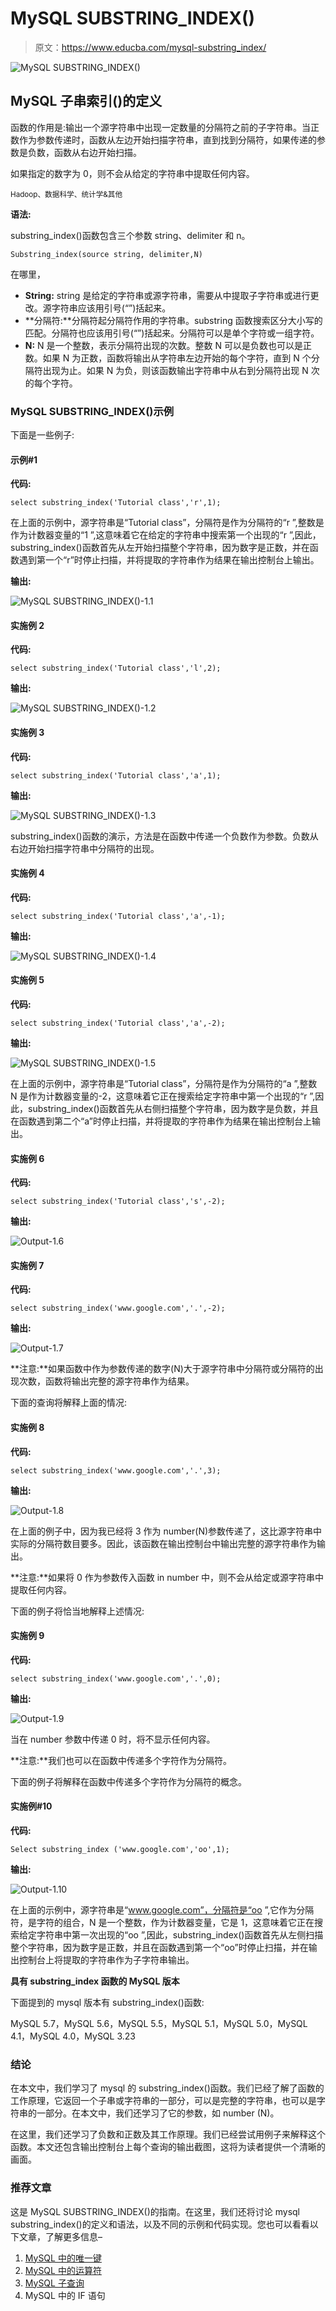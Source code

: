 # MySQL SUBSTRING_INDEX()

> 原文：<https://www.educba.com/mysql-substring_index/>

![MySQL SUBSTRING_INDEX()](img/8ad002d8c4ee02024910524440e33cf1.png)



## MySQL 子串索引()的定义

函数的作用是:输出一个源字符串中出现一定数量的分隔符之前的子字符串。当正数作为参数传递时，函数从左边开始扫描字符串，直到找到分隔符，如果传递的参数是负数，函数从右边开始扫描。

如果指定的数字为 0，则不会从给定的字符串中提取任何内容。

<small>Hadoop、数据科学、统计学&其他</small>

**语法:**

substring_index()函数包含三个参数 string、delimiter 和 n。

`Substring_index(source string, delimiter,N)`

在哪里，

*   **String:** string 是给定的字符串或源字符串，需要从中提取子字符串或进行更改。源字符串应该用引号(“”)括起来。
*   **分隔符:**分隔符起分隔符作用的字符串。substring 函数搜索区分大小写的匹配。分隔符也应该用引号(“”)括起来。分隔符可以是单个字符或一组字符。
*   **N:** N 是一个整数，表示分隔符出现的次数。整数 N 可以是负数也可以是正数。如果 N 为正数，函数将输出从字符串左边开始的每个字符，直到 N 个分隔符出现为止。如果 N 为负，则该函数输出字符串中从右到分隔符出现 N 次的每个字符。

### MySQL SUBSTRING_INDEX()示例

下面是一些例子:

#### 示例#1

**代码:**

`select substring_index('Tutorial class','r',1);`

在上面的示例中，源字符串是“Tutorial class”，分隔符是作为分隔符的“r ”,整数是作为计数器变量的“1 ”,这意味着它在给定的字符串中搜索第一个出现的“r ”,因此，substring_index()函数首先从左开始扫描整个字符串，因为数字是正数，并在函数遇到第一个“r”时停止扫描，并将提取的字符串作为结果在输出控制台上输出。

**输出:**

![MySQL SUBSTRING_INDEX()-1.1](img/724be2e2a97a962fb556735424e20ad1.png)



#### 实施例 2

**代码:**

`select substring_index('Tutorial class','l',2);`

**输出:**

![MySQL SUBSTRING_INDEX()-1.2](img/39f7f21ba145746a77ca51000de566e9.png)



#### 实施例 3

**代码:**

`select substring_index('Tutorial class','a',1);`

**输出:**

![MySQL SUBSTRING_INDEX()-1.3](img/fa6c656a6d51fce51f6c378f73618ccb.png)



substring_index()函数的演示，方法是在函数中传递一个负数作为参数。负数从右边开始扫描字符串中分隔符的出现。

#### 实施例 4

**代码:**

`select substring_index('Tutorial class','a',-1);`

**输出:**

![MySQL SUBSTRING_INDEX()-1.4](img/5c2d1633e9678501d39ed25c57d177b0.png)



#### 实施例 5

**代码:**

`select substring_index('Tutorial class','a',-2);`

**输出:**

![MySQL SUBSTRING_INDEX()-1.5](img/b8dd64daa61c9a5adb66f884375b6943.png)



在上面的示例中，源字符串是“Tutorial class”，分隔符是作为分隔符的“a ”,整数 N 是作为计数器变量的-2，这意味着它正在搜索给定字符串中第一个出现的“r ”,因此，substring_index()函数首先从右侧扫描整个字符串，因为数字是负数，并且在函数遇到第二个“a”时停止扫描，并将提取的字符串作为结果在输出控制台上输出。

#### 实施例 6

**代码:**

`select substring_index('Tutorial class','s',-2);`

**输出:**

![Output-1.6](img/2dee30f34869f234f68e8be81082b8a1.png)



#### 实施例 7

**代码:**

`select substring_index('www.google.com','.',-2);`

**输出:**

![Output-1.7](img/027b08c513c962803b9e2502f1fc711c.png)



**注意:**如果函数中作为参数传递的数字(N)大于源字符串中分隔符或分隔符的出现次数，函数将输出完整的源字符串作为结果。

下面的查询将解释上面的情况:

#### 实施例 8

**代码:**

`select substring_index('www.google.com','.',3);`

**输出:**

![Output-1.8](img/77328932cb660ab91b3658c53d685907.png)



在上面的例子中，因为我已经将 3 作为 number(N)参数传递了，这比源字符串中实际的分隔符数目要多。因此，该函数在输出控制台中输出完整的源字符串作为输出。

**注意:**如果将 0 作为参数传入函数 in number 中，则不会从给定或源字符串中提取任何内容。

下面的例子将恰当地解释上述情况:

#### 实施例 9

**代码:**

`select substring_index('www.google.com','.',0);`

**输出:**

![Output-1.9](img/787e6b796fd27e70c49f0641c9cbf81d.png)



当在 number 参数中传递 0 时，将不显示任何内容。

**注意:**我们也可以在函数中传递多个字符作为分隔符。

下面的例子将解释在函数中传递多个字符作为分隔符的概念。

#### 实施例#10

**代码:**

`Select substring_index ('www.google.com','oo',1);`

**输出:**

![Output-1.10](img/436d244fa8df99e20cbab38105858028.png)



在上面的示例中，源字符串是“www.google.com”，分隔符是“oo ”,它作为分隔符，是字符的组合，N 是一个整数，作为计数器变量，它是 1，这意味着它正在搜索给定字符串中第一次出现的“oo ”,因此，substring_index()函数首先从左侧扫描整个字符串，因为数字是正数，并且在函数遇到第一个“oo”时停止扫描，并在输出控制台上将提取的字符串作为子字符串输出。

**具有 substring_index 函数的 MySQL 版本**

下面提到的 mysql 版本有 substring_index()函数:

MySQL 5.7，MySQL 5.6，MySQL 5.5，MySQL 5.1，MySQL 5.0，MySQL 4.1，MySQL 4.0，MySQL 3.23

### 结论

在本文中，我们学习了 mysql 的 substring_index()函数。我们已经了解了函数的工作原理，它返回一个子串或字符串的一部分，可以是完整的字符串，也可以是字符串的一部分。在本文中，我们还学习了它的参数，如 number (N)。

在这里，我们还学习了负数和正数及其工作原理。我们已经尝试用例子来解释这个函数。本文还包含输出控制台上每个查询的输出截图，这将为读者提供一个清晰的画面。

### 推荐文章

这是 MySQL SUBSTRING_INDEX()的指南。在这里，我们还将讨论 mysql substring_index()的定义和语法，以及不同的示例和代码实现。您也可以看看以下文章，了解更多信息–

1.  [MySQL 中的唯一键](https://www.educba.com/unique-key-in-mysql/)
2.  [MySQL 中的运算符](https://www.educba.com/mysql-in-operator/)
3.  [MySQL 子查询](https://www.educba.com/mysql-subquery/)
4.  MySQL 中的 IF 语句






